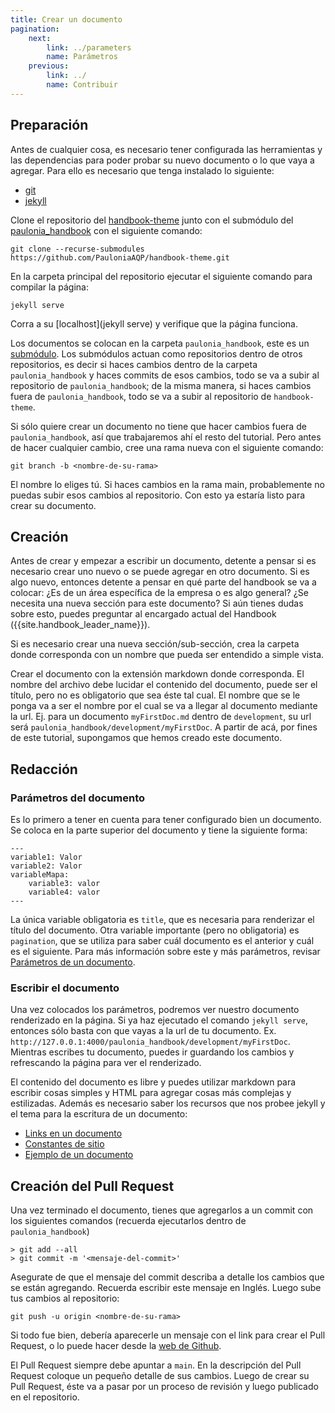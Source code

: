 ```yaml
---
title: Crear un documento
pagination:
    next:
        link: ../parameters
        name: Parámetros
    previous:
        link: ../
        name: Contribuir
---
```


## Preparación

Antes de cualquier cosa, es necesario tener configurada las herramientas y las dependencias para poder probar su nuevo documento o lo que vaya a agregar. Para ello es necesario que tenga instalado lo siguiente:

- [git](https://git-scm.com/book/en/v2/Getting-Started-Installing-Git)
- [jekyll](https://jekyllrb.com/docs/installation/ubuntu/)

Clone el repositorio del [handbook-theme](https://github.com/PauloniaAQP/handbook-theme) junto con el submódulo del [paulonia_handbook](https://github.com/PauloniaAQP/paulonia_handbook) con el siguiente comando:

```
git clone --recurse-submodules https://github.com/PauloniaAQP/handbook-theme.git
```

En la carpeta principal del repositorio ejecutar el siguiente comando para compilar la página:

```
jekyll serve
```

Corra a su [localhost](jekyll serve) y verifique que la página funciona.

Los documentos se colocan en la carpeta `paulonia_handbook`, este es un [submódulo](https://git-scm.com/book/en/v2/Git-Tools-Submodules). Los submódulos actuan como repositorios dentro de otros repositorios, es decir si haces cambios dentro de la carpeta `paulonia_handbook` y haces commits de esos cambios, todo se va a subir al repositorio de `paulonia_handbook`; de la misma manera, si haces cambios fuera de `paulonia_handbook`, todo se va a subir al repositorio de `handbook-theme`.

Si sólo quiere crear un documento no tiene que hacer cambios fuera de `paulonia_handbook`, así que trabajaremos ahí el resto del tutorial. Pero antes de hacer cualquier cambio, cree una rama nueva con el siguiente comando:

```
git branch -b <nombre-de-su-rama>
```

El nombre lo eliges tú. Si haces cambios en la rama main, probablemente no puedas subir esos cambios al repositorio. Con esto ya estaría listo para crear su documento.


## Creación

Antes de crear y empezar a escribir un documento, detente a pensar si es necesario crear uno nuevo o se puede agregar en otro documento. Si es algo nuevo, entonces detente a pensar en qué parte del handbook se va a colocar: ¿Es de un área específica de la empresa o es algo general? ¿Se necesita una nueva sección para este documento? Si aún tienes dudas sobre esto, puedes preguntar al encargado actual del Handbook ({{site.handbook_leader_name}}).

Si es necesario crear una nueva sección/sub-sección, crea la carpeta donde corresponda con un nombre que pueda ser entendido a simple vista. 

Crear el documento con la extensión markdown donde corresponda. El nombre del archivo debe lucidar el contenido del documento, puede ser el título, pero no es obligatorio que sea éste tal cual. El nombre que se le ponga va a ser el nombre por el cual se va a llegar al documento mediante la url. Ej. para un documento `myFirstDoc.md` dentro de `development`, su url será `paulonia_handbook/development/myFirstDoc`. A partir de acá, por fines de este tutorial, supongamos que hemos creado este documento.

## Redacción

### Parámetros del documento

Es lo primero a tener en cuenta para tener configurado bien un documento. Se coloca en la parte superior del documento y tiene la siguiente forma:

```
---
variable1: Valor
variable2: Valor
variableMapa:
    variable3: valor
    variable4: valor
---
```

La única variable obligatoria es `title`, que es necesaria para renderizar el título del documento. Otra variable importante (pero no obligatoria) es `pagination`, que se utiliza para saber cuál documento es el anterior y cuál es el siguiente. Para más información sobre este y más parámetros, revisar [Parámetros de un documento](../parameters).

### Escribir el documento

Una vez colocados los parámetros, podremos ver nuestro documento renderizado en la página. Si ya haz ejecutado el comando `jekyll serve`, entonces sólo basta con que vayas a la url de tu documento. Ex. `http://127.0.0.1:4000/paulonia_handbook/development/myFirstDoc`. Mientras escribes tu documento, puedes ir guardando los cambios y refrescando la página para ver el renderizado.

El contenido del documento es libre y puedes utilizar markdown para escribir cosas simples y HTML para agregar cosas más complejas y estilizadas. Además es necesario saber los recursos que nos probee jekyll y el tema para la escritura de un documento:

- [Links en un documento](../links)
- [Constantes de sitio](../constants)
- [Ejemplo de un documento](../example)

## Creación del Pull Request

Una vez terminado el documento, tienes que agregarlos a un commit con los siguientes comandos (recuerda ejecutarlos dentro de `paulonia_handbook`)

```
> git add --all
> git commit -m '<mensaje-del-commit>'
```

Asegurate de que el mensaje del commit describa a detalle los cambios que se están agregando. Recuerda escribir este mensaje en Inglés. Luego sube tus cambios al repositorio:

```
git push -u origin <nombre-de-su-rama>
```

Si todo fue bien, debería aparecerle un mensaje con el link para crear el Pull Request, o lo puede hacer desde la [web de Github](https://docs.github.com/en/pull-requests/collaborating-with-pull-requests/proposing-changes-to-your-work-with-pull-requests/creating-a-pull-request).

El Pull Request siempre debe apuntar a `main`. En la descripción del Pull Request coloque un pequeño detalle de sus cambios. Luego de crear su Pull Request, éste va a pasar por un proceso de revisión y luego publicado en el repositorio. 

